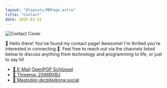 ```yaml
---
layout: "@layouts/MDPage.astro"
title: "Contact"
date: 2025-03-31
---
```



![Contact Cover](/images/contact-cover.jpg)

👋 Hello there!
You've found my contact page! Awesome!
I'm thrilled you're interested in connecting 🤝.
Feel free to reach out via the channels listed below
to discuss anything from technology and programming to life,
or just to say hi!

- [📧 E-Mail](mailto:mail@cbrueggenolte.de) [OpenPGP Schlüssel](https://keys.openpgp.org/search?q=mail@cbrueggenolte.de)
- [💬 Threema: 2S96RXBJ](https://threema.id/2s96rxbj)
- [🐘 Mastodon \@cblte@nrw.social](https://nrw.social/@cblte)
